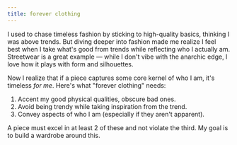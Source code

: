 ```yaml
---
title: forever clothing
---
```


I used to chase timeless fashion by sticking to high-quality basics, thinking I was above trends. But diving deeper into fashion made me realize I feel best when I take what's good from trends while reflecting who I actually am. Streetwear is a great example — while I don't vibe with the anarchic edge, I love how it plays with form and silhouettes.

Now I realize that if a piece captures some core kernel of who I am, it's timeless _for me_. Here's what "forever clothing" needs:

1. Accent my good physical qualities, obscure bad ones.
2. Avoid being trendy while taking inspiration from the trend.
3. Convey aspects of who I am (especially if they aren't apparent).

A piece must excel in at least 2 of these and not violate the third. My goal is to build a wardrobe around this.
